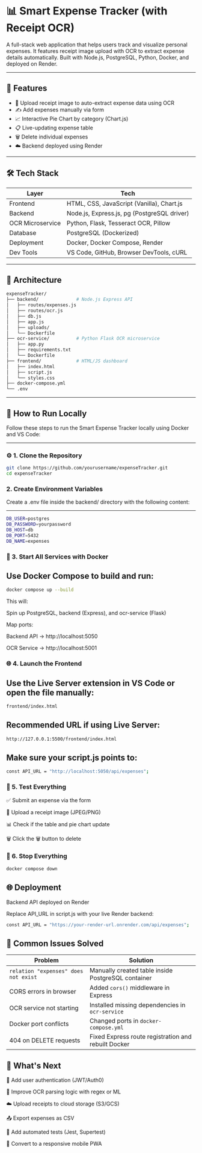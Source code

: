 # 📊 Smart Expense Tracker (with Receipt OCR)

A full-stack web application that helps users track and visualize personal expenses. It features receipt image upload with OCR to extract expense details automatically. Built with Node.js, PostgreSQL, Python, Docker, and deployed on Render.

---

## 🚀 Features

- 🧾 Upload receipt image to auto-extract expense data using OCR
- ✍️ Add expenses manually via form
- 📈 Interactive Pie Chart by category (Chart.js)
- 📋 Live-updating expense table
- 🗑️ Delete individual expenses
- ☁️ Backend deployed using Render

---

## 🛠️ Tech Stack

| Layer            | Tech                                                                 |
|------------------|----------------------------------------------------------------------|
| Frontend         | HTML, CSS, JavaScript (Vanilla), Chart.js                           |
| Backend          | Node.js, Express.js, pg (PostgreSQL driver)                         |
| OCR Microservice | Python, Flask, Tesseract OCR, Pillow                                |
| Database         | PostgreSQL (Dockerized)                                              |
| Deployment       | Docker, Docker Compose, Render                                       |
| Dev Tools        | VS Code, GitHub, Browser DevTools, cURL                             |

---

## 🧠 Architecture

```bash
expenseTracker/
├── backend/              # Node.js Express API
│   ├── routes/expenses.js
│   ├── routes/ocr.js
│   ├── db.js
│   ├── app.js
│   ├── uploads/
│   └── Dockerfile
├── ocr-service/          # Python Flask OCR microservice
│   ├── app.py
│   ├── requirements.txt
│   └── Dockerfile
├── frontend/             # HTML/JS dashboard
│   ├── index.html
│   ├── script.js
│   └── styles.css
├── docker-compose.yml
└── .env
```

---

## 🧪 How to Run Locally

Follow these steps to run the Smart Expense Tracker locally using Docker and VS Code:

---

### ⚙️ 1. Clone the Repository

```bash
git clone https://github.com/yourusername/expenseTracker.git
cd expenseTracker
```

### 2. Create Environment Variables

Create a .env file inside the backend/ directory with the following content:

---
```bash
DB_USER=postgres
DB_PASSWORD=yourpassword
DB_HOST=db
DB_PORT=5432
DB_NAME=expenses

```

### 🐳 3. Start All Services with Docker


Use Docker Compose to build and run:
---
```bash
docker compose up --build
```
This will:

Spin up PostgreSQL, backend (Express), and ocr-service (Flask)

Map ports:

Backend API → http://localhost:5050

OCR Service → http://localhost:5001

### 🌐 4. Launch the Frontend
Use the Live Server extension in VS Code or open the file manually:
---

```bash
frontend/index.html
```
Recommended URL if using Live Server:
---

```bash
http://127.0.0.1:5500/frontend/index.html
```
Make sure your script.js points to:
---

```bash
const API_URL = "http://localhost:5050/api/expenses";
```
### 🧪 5. Test Everything

✅ Submit an expense via the form

📸 Upload a receipt image (JPEG/PNG)

📊 Check if the table and pie chart update

🗑️ Click the 🗑️ button to delete

### 🧹 6. Stop Everything

```bash
docker compose down 
```
## 🌐 Deployment
Backend API deployed on Render

Replace API_URL in script.js with your live Render backend:

```bash
const API_URL = "https://your-render-url.onrender.com/api/expenses";
```



## 🐞 Common Issues Solved

| Problem                         | Solution                                                |
|---------------------------------|---------------------------------------------------------|
| `relation "expenses" does not exist` | Manually created table inside PostgreSQL container      |
| CORS errors in browser         | Added `cors()` middleware in Express                    |
| OCR service not starting       | Installed missing dependencies in `ocr-service`         |
| Docker port conflicts          | Changed ports in `docker-compose.yml`                   |
| 404 on DELETE requests         | Fixed Express route registration and rebuilt Docker 



## 🎯 What's Next
🔐 Add user authentication (JWT/Auth0)

🧠 Improve OCR parsing logic with regex or ML

☁️ Upload receipts to cloud storage (S3/GCS)

📤 Export expenses as CSV

🧪 Add automated tests (Jest, Supertest)

📱 Convert to a responsive mobile PWA

